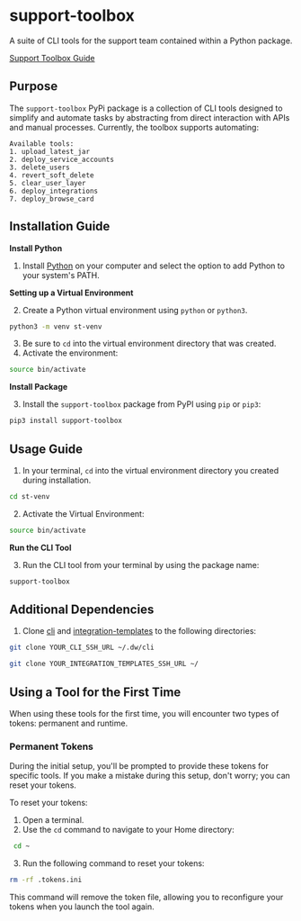 # support-toolbox
A suite of CLI tools for the support team contained within a Python package.

[Support Toolbox Guide](https://dataworld.atlassian.net/wiki/spaces/CX/pages/1601765417/Support+Toolbox+Guide)

## Purpose
The `support-toolbox` PyPi package is a collection of CLI tools designed to simplify and automate tasks by abstracting from direct interaction with APIs and manual processes. Currently, the toolbox supports automating:
```
Available tools:
1. upload_latest_jar
2. deploy_service_accounts
3. delete_users
4. revert_soft_delete
5. clear_user_layer
6. deploy_integrations
7. deploy_browse_card
```


## Installation Guide
**Install Python**

1. Install [Python](https://www.python.org/downloads/) on your computer and select the option to add Python to your system's PATH.

**Setting up a Virtual Environment**

2. Create a Python virtual environment using `python` or `python3`.
```bash
python3 -m venv st-venv
```
3. Be sure to `cd` into the virtual environment directory that was created.
4. Activate the environment:  

```bash
source bin/activate
```

**Install Package**

3. Install the `support-toolbox` package from PyPI using `pip` or `pip3`:
```bash
pip3 install support-toolbox
```

## Usage Guide

1. In your terminal, `cd` into the virtual environment directory you created during installation.
```bash
cd st-venv
```
2. Activate the Virtual Environment:
```bash
source bin/activate
```

**Run the CLI Tool**

3. Run the CLI tool from your terminal by using the package name:
```bash
support-toolbox
```


## Additional Dependencies
1. Clone [cli](https://github.com/datadotworld/cli) and [integration-templates](https://github.com/datadotworld/integration-templates) to the following directories:
```bash
git clone YOUR_CLI_SSH_URL ~/.dw/cli
```
```bash
git clone YOUR_INTEGRATION_TEMPLATES_SSH_URL ~/
```


## Using a Tool for the First Time
When using these tools for the first time, you will encounter two types of tokens: permanent and runtime.

### Permanent Tokens

During the initial setup, you'll be prompted to provide these tokens for specific tools. If you make a mistake during this setup, don't worry; you can reset your tokens.

To reset your tokens:

1. Open a terminal.
2. Use the `cd` command to navigate to your Home directory:

  ```bash
   cd ~
   ```
3. Run the following command to reset your tokens:


  ```bash
  rm -rf .tokens.ini
  ```
This command will remove the token file, allowing you to reconfigure your tokens when you launch the tool again.


